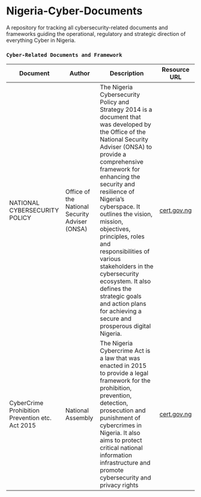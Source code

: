 # Nigeria-Cyber-Documents
A repository for tracking all cybersecurity-related documents and frameworks guiding the operational, regulatory and strategic direction of everything Cyber in Nigeria.

### `Cyber-Related Documents and Framework `

| Document | Author | Description | Resource URL |
| ---| --- | --- | --- |
|NATIONAL CYBERSECURITY POLICY | Office of the National Security Adviser (ONSA)|The Nigeria Cybersecurity Policy and Strategy 2014 is a document that was developed by the Office of the National Security Adviser (ONSA) to provide a comprehensive framework for enhancing the security and resilience of Nigeria’s cyberspace. It outlines the vision, mission, objectives, principles, roles and responsibilities of various stakeholders in the cybersecurity ecosystem. It also defines the strategic goals and action plans for achieving a secure and prosperous digital Nigeria.| [cert.gov.ng](https://www.cert.gov.ng/ngcert/resources/NATIONAL_CYBESECURITY_STRATEGY.pdf)|
| CyberCrime Prohibition Prevention etc. Act 2015 | National Assembly |The Nigeria Cybercrime Act is a law that was enacted in 2015 to provide a legal framework for the prohibition, prevention, detection, prosecution and punishment of cybercrimes in Nigeria. It also aims to protect critical national information infrastructure and promote cybersecurity and privacy rights | [cert.gov.ng](https://www.cert.gov.ng/ngcert/resources/CyberCrime__Prohibition_Prevention_etc__Act__2015.pdf)
